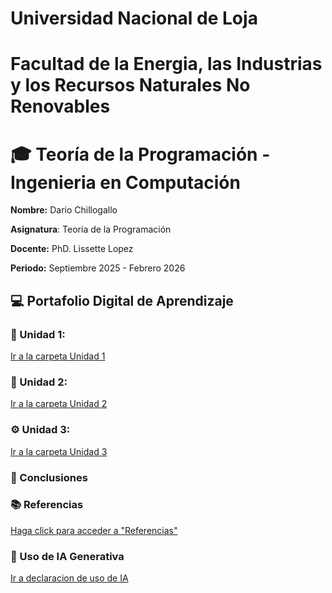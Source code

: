 # Universidad Nacional de Loja
# Facultad de la Energia, las Industrias y los Recursos Naturales No Renovables
# 🎓 Teoría de la Programación - Ingenieria en Computación 
**Nombre:** Dario Chillogallo  

**Asignatura**: Teoria de la Programación  

**Docente:** PhD. Lissette Lopez  

**Periodo:** Septiembre 2025 - Febrero 2026  


## 💻 Portafolio Digital de Aprendizaje 

### 🧩 Unidad 1:
[Ir a la carpeta Unidad 1](unidad1.md)


### 🔢 Unidad 2:
[Ir a la carpeta Unidad 2](unidad2.md)

### ⚙️ Unidad 3: 
[Ir a la carpeta Unidad 3](unidad3.md)


### 🧠 Conclusiones



### 📚 Referencias
[Haga click para acceder a "Referencias"](referencias.md)


### 🤖 Uso de IA Generativa

[Ir a declaracion de uso de IA](usoIA.md)

